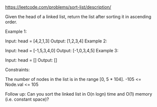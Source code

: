 https://leetcode.com/problems/sort-list/description/

Given the head of a linked list, return the list after sorting it in ascending order.



Example 1:


Input: head = [4,2,1,3]
Output: [1,2,3,4]
Example 2:


Input: head = [-1,5,3,4,0]
Output: [-1,0,3,4,5]
Example 3:

Input: head = []
Output: []


Constraints:

The number of nodes in the list is in the range [0, 5 * 104].
-105 <= Node.val <= 105


Follow up: Can you sort the linked list in O(n logn) time and O(1) memory (i.e. constant space)?



